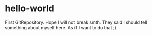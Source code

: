 # hello-world
First GitRepository. Hope I will not break smth.
They said I should tell something about myself here.
As if I want to do that ;)

